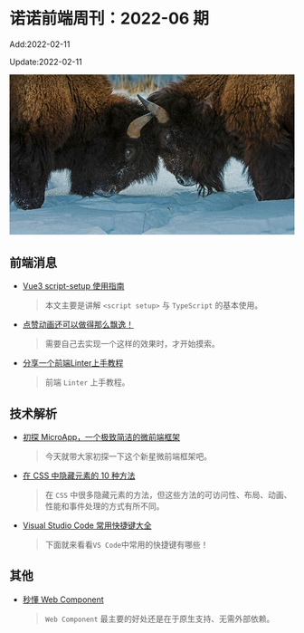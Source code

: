 <!--
 * @Description: weekly-06
 * @Author: zoeblow
 * @Email: wangfuyuan@nnuo.com
 * @Date: 2022-01-11 17:20:35
 * @LastEditors: wangfuyuan
 * @LastEditTime: 2022-02-13 22:27:45
 * @FilePath: \nuofe-weekly1\2022\weekly-06.md
 -->

# 诺诺前端周刊：2022-06 期

Add:2022-02-11

Update:2022-02-11

![202206](../images/2022/202206.jpg)

## 前端消息

- [Vue3 script-setup 使用指南](https://mp.weixin.qq.com/s/mhDSk1c9q1-4lVJkBESt_g)

  > 本文主要是讲解 `<script setup>` 与 `TypeScript` 的基本使用。

- [点赞动画还可以做得那么飘逸！](https://mp.weixin.qq.com/s/FsKnxix3zaEae72mDyfHnA)

  > 需要自己去实现一个这样的效果时，才开始摸索。

- [分享一个前端Linter上手教程](https://github.yanhaixiang.com/linter-guide/)

  > 前端 `Linter` 上手教程。

## 技术解析

- [初探 MicroApp，一个极致简洁的微前端框架](https://mp.weixin.qq.com/s/VsuP1kG1VgglsNWOGM8xuw)

  > 今天就带大家初探一下这个新星微前端框架吧。

- [在 CSS 中隐藏元素的 10 种方法](https://mp.weixin.qq.com/s/1tvY3ROEuXgH41tPE5iMuw)

  > 在 `CSS` 中很多隐藏元素的方法，但这些方法的可访问性、布局、动画、性能和事件处理的方式有所不同。

- [Visual Studio Code 常用快捷键大全](https://mp.weixin.qq.com/s/FdArRhQe01LsAT46uU6C1A)

  > 下面就来看看`VS Code`中常用的快捷键有哪些！

## 其他

- [秒懂 Web Component](https://mp.weixin.qq.com/s/VyMUPBh_6P789HRdBuEVyg)

  > `Web Component` 最主要的好处还是在于原生支持、无需外部依赖。
